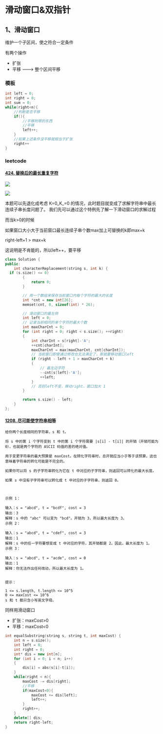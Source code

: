 # 滑动窗口&双指针

## 1、滑动窗口

维护一个子区间，使之符合一定条件

有两个操作

* 扩张 
* 平移 ---&gt; 整个区间平移

### 模板

```cpp
int left = 0;
int right = 0;
int sum = 0;
while(right<n){
    //判断是否平移
    if(){
        //平移附带的东西
        //平移
        left++;
    }
    //如果上述条件没平移就相当于扩张
    right++
}
```

### leetcode

#### [424. 替换后的最长重复字符](https://leetcode-cn.com/problems/longest-repeating-character-replacement/)

![](../.gitbook/assets/image%20%286%29.png)

![](../.gitbook/assets/image%20%287%29.png)

本题可以先退化成考虑 K=0_K_=0 的情况，此时题目就变成了求解字符串中最长连续子串长度问题了。 我们先可以通过这个特例先了解一下滑动窗口的求解过程

而当k&gt;0的时候

如果窗口大小大于当前窗口最长连续子串个数max加上可替换的k即max+k

right-left+1 &gt; max+k

这说明是不肯能的，所以left++，要平移

```cpp
class Solution {
public:
    int characterReplacement(string s, int k) {
  if (s.size() <= 0)
        {
            return 0;
        }

        // 用一个数组来保存当前窗口内每个字符的最大的长度
        int *cnt = new int[26];
        memset(cnt, 0, sizeof(int) * 26);

        // 滑动窗口的最左侧
        int left = 0;
        // 记录当前相同的单个字符的最大个数
        int maxCharCnt = 0;
        for (int right = 0; right < s.size(); ++right)
        {
            int charInt = s[right]-'A';
            ++cnt[charInt];
            maxCharCnt = max(maxCharCnt, cnt[charInt]);
            // 当前窗口即使通过修改也无法满足了，那就要移动窗口left
            if (right - left + 1 > maxCharCnt + k)
            {
                // 最左边字符
                --cnt[s[left]-'A'];
                ++left;
            }
            // 否则left不变，移动right，窗口加大 1
        }

        return s.size() - left;
    }
};
```

#### [1208. 尽可能使字符串相等](https://leetcode-cn.com/problems/get-equal-substrings-within-budget/)

```text
给你两个长度相同的字符串，s 和 t。

将 s 中的第 i 个字符变到 t 中的第 i 个字符需要 |s[i] - t[i]| 的开销（开销可能为 0），也就是两个字符的 ASCII 码值的差的绝对值。

用于变更字符串的最大预算是 maxCost。在转化字符串时，总开销应当小于等于该预算，这也意味着字符串的转化可能是不完全的。

如果你可以将 s 的子字符串转化为它在 t 中对应的子字符串，则返回可以转化的最大长度。

如果 s 中没有子字符串可以转化成 t 中对应的子字符串，则返回 0。



示例 1：

输入：s = "abcd", t = "bcdf", cost = 3
输出：3
解释：s 中的 "abc" 可以变为 "bcd"。开销为 3，所以最大长度为 3。
示例 2：

输入：s = "abcd", t = "cdef", cost = 3
输出：1
解释：s 中的任一字符要想变成 t 中对应的字符，其开销都是 2。因此，最大长度为 1。
示例 3：

输入：s = "abcd", t = "acde", cost = 0
输出：1
解释：你无法作出任何改动，所以最大长度为 1。


提示：

1 <= s.length, t.length <= 10^5
0 <= maxCost <= 10^6
s 和 t 都只含小写英文字母。
```

同样用滑动窗口

* 扩张：maxCost&gt;0
* 平移：maxCost&lt;0

```cpp
int equalSubstring(string s, string t, int maxCost) {
    int n = s.size();
    int left = 0;
    int right = 0;
    int* dis = new int[n];
    for (int i = 0; i < n; i++)
    {
        dis[i] = abs(s[i]-t[i]);
    }
    while(right < n){
        maxCost -= dis[right];
        //平移
        if(maxCost<0){
            maxCost += dis[left];
            left++;
        }
        right++;
    }
    delete[] dis;
    return right-left;
}
```

